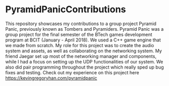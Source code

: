 # PyramidPanicContributions
This repository showcases my contributions to a group project Pyramid Panic, previously known as Tombers and Pyramiders. Pyramid Panic was a group project for the final semester of the BTech games development program at BCIT (January - April 2018). We used a C++ game engine that we made from scratch. My role for this project was to create the audio system and assets, as well as collaborating on the networking system. My friend Jaegar set up most of the networking manager and components, while I had a focus on setting up the UDP functionalities of our system. We also did pair programming throughout the project which really sped up bug fixes and testing. Check out my experience on this project here https://kevingregoryhan.com/pyramidpanic
